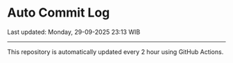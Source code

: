# Auto Commit Log

Last updated: Monday, 29-09-2025 23:13 WIB

---

This repository is automatically updated every 2 hour using GitHub Actions.

